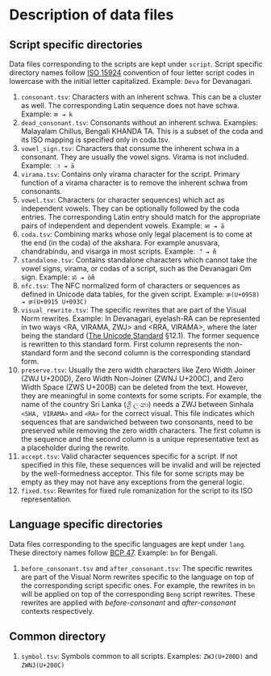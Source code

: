 # Description of data files

## Script specific directories

Data files corresponding to the scripts are kept under `script`. Script specific
directory names follow [ISO 15924](https://en.wikipedia.org/wiki/ISO_15924)
convention of four letter script codes in lowercase with the initial letter
capitalized. Example: `Deva` for Devanagari.


1.  `consonant.tsv`: Characters with an inherent schwa. This can be a cluster as
    well. The corresponding Latin sequence does not have schwa. Example: `क ⇥ k`
1.  `dead_consonant.tsv`: Consonants without an inherent schwa. Examples:
    Malayalam Chillus, Bengali KHANDA TA. This is a subset of the coda and its
    ISO mapping is specified only in coda.tsv.
1.  `vowel_sign.tsv`: Characters that consume the inherent schwa in a consonant.
    They are usually the vowel signs. Virama is not included. Example: `ा ⇥ ā`
1.  `virama.tsv`: Contains only virama character for the script. Primary
    function of a virama character is to remove the inherent schwa from
    consonants.
1.  `vowel.tsv`: Characters (or character sequences) which act as independent
    vowels. They can be optionally followed by the coda entries. The
    corresponding Latin entry should match for the appropriate pairs of
    independent and dependent vowels. Example: `आ ⇥ ā`
1.  `coda.tsv`: Combining marks whose only legal placement is to come at the end
    (in the coda) of the akshara. For example anusvara, chandrabindu, and
    visarga in most scripts. Example: `ँ ⇥ m̐`
1.  `standalone.tsv`: Contains standalone characters which cannot take the vowel
    signs, virama, or codas of a script, such as the Devanagari Om sign.
    Example: `ॐ ⇥ ōm̐`
1.  `nfc.tsv`: The NFC normalized form of characters or sequences as defined in
    Unicode data tables, for the given script. Example: `क़(U+0958) ⇥ क़(U+0915
    U+093C)`
1.  `visual_rewrite.tsv`: The specific rewrites that are part of the Visual Norm
    rewrites. Example: In Devanagari, eyelash-RA can be represented in two ways
    <RA, VIRAMA, ZWJ> and <RRA, VIRAMA>, where the later being the standard
    ([The Unicode Standard](http://www.unicode.org/versions/latest/) §12.1). The
    former sequence is rewritten to this standard form. First column represents
    the non-standard form and the second column is the corresponding standard
    form.
1.  `preserve.tsv`: Usually the zero width characters like Zero Width Joiner
    (ZWJ U+200D), Zero Width Non-Joiner (ZWNJ U+200C), and Zero Width Space (ZWS
    U+200B) can be deleted from the text. However, they are meaningful in some
    contexts for some scripts. For example, the name of the country Sri Lanka
    (ශ්‍රී ලංකා) needs a ZWJ between Sinhala `<SHA, VIRAMA>` and `<RA>` for the
    correct visual. This file indicates which sequences that are sandwiched
    between two consonants, need to be preserved while removing the zero width
    characters. The first column is the sequence and the second column is a
    unique representative text as a placeholder during the rewrite.
1.  `accept.tsv`: Valid character sequences specific for a script. If not
    specified in this file, these sequences will be invalid and will be rejected
    by the well-formedness acceptor. This file for some scripts may be empty as
    they may not have any exceptions from the general logic.
1.  `fixed.tsv`: Rewrites for fixed rule romanization for the script to its ISO
    representation.

## Language specific directories

Data files corresponding to the specific languages are kept under `lang`.
These directory names follow [BCP 47](https://tools.ietf.org/html/bcp47).
Example: `bn` for Bengali.

1.  `before_consonant.tsv` and `after_consonant.tsv`: The specific rewrites are
    part of the Visual Norm rewrites specific to the language on top of the
    corresponding script specific ones. For example, the rewrites in `bn`
    will be applied on top of the corresponding `Beng` script rewrites. These
    rewrites are applied with _before-consonant_ and _after-consonant_ contexts
    respectively.

## Common directory

1.  `symbol.tsv`: Symbols common to all scripts. Examples: `ZWJ(U+200D)` and
    `ZWNJ(U+200C)`
